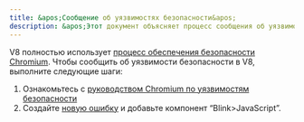 ```yaml
---
title: &apos;Сообщение об уязвимостях безопасности&apos;
description: &apos;Этот документ объясняет процесс сообщения об уязвимостях безопасности в V8.&apos;
---
```

V8 полностью использует [процесс обеспечения безопасности Chromium](https://www.chromium.org/Home/chromium-security). Чтобы сообщить об уязвимости безопасности в V8, выполните следующие шаги:

1. Ознакомьтесь с [руководством Chromium по уязвимостям безопасности](https://www.chromium.org/Home/chromium-security/reporting-security-bugs)
1. Создайте [новую ошибку](https://bugs.chromium.org/p/chromium/issues/entry?template=Security%20Bug) и добавьте компонент “Blink>JavaScript”.
